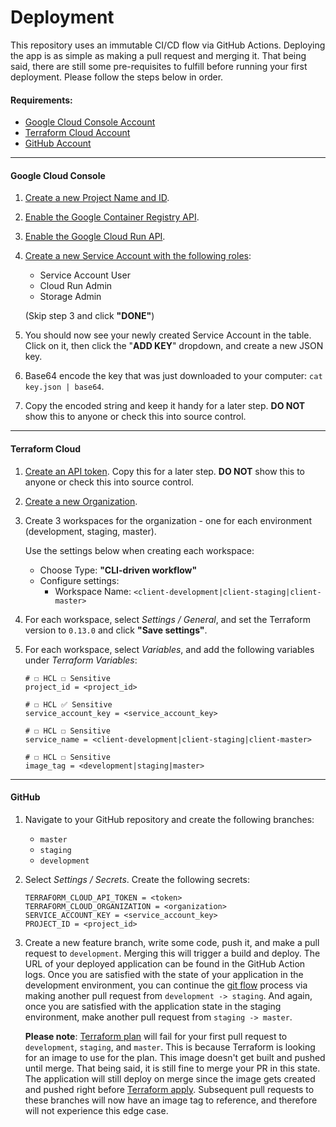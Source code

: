 # Deployment

This repository uses an immutable CI/CD flow via GitHub Actions. Deploying the app is as simple as making a pull request
and merging it. That being said, there are still some pre-requisites to fulfill before running your first deployment.
Please follow the steps below in order.

#### Requirements:

- [Google Cloud Console Account](https://console.cloud.google.com)
- [Terraform Cloud Account](https://app.terraform.io/signup/account)
- [GitHub Account](https://github.com/join)

---

#### Google Cloud Console

1. [Create a new Project Name and ID](https://console.cloud.google.com/projectcreate).

2. [Enable the Google Container Registry API](https://console.cloud.google.com/apis/library/containerregistry.googleapis.com).

3. [Enable the Google Cloud Run API](https://console.developers.google.com/apis/library/run.googleapis.com).

4. [Create a new Service Account with the following roles](https://console.cloud.google.com/iam-admin/serviceaccounts/create):

   - Service Account User
   - Cloud Run Admin
   - Storage Admin

   (Skip step 3 and click **"DONE"**)

5. You should now see your newly created Service Account in the table. Click on it, then click the "**ADD KEY**"
   dropdown, and create a new JSON key.

6. Base64 encode the key that was just downloaded to your computer: `cat key.json | base64`.

7. Copy the encoded string and keep it handy for a later step. **DO NOT** show this to anyone or check this into source
   control.

---

#### Terraform Cloud

1. [Create an API token](https://app.terraform.io/app/settings/tokens). Copy this for a later step. **DO NOT** show
   this to anyone or check this into source control.

2. [Create a new Organization](https://app.terraform.io/app/organizations/new).

3. Create 3 workspaces for the organization - one for each environment (development, staging, master).

   Use the settings below when creating each workspace:

   - Choose Type: **"CLI-driven workflow"**
   - Configure settings:
     - Workspace Name: `<client-development|client-staging|client-master>`

4. For each workspace, select _Settings / General_, and set the Terraform version to `0.13.0` and click **"Save settings"**.

5. For each workspace, select _Variables_, and add the following variables under _Terraform Variables_:

   ```
   # ☐ HCL ☐ Sensitive
   project_id = <project_id>

   # ☐ HCL ✅ Sensitive
   service_account_key = <service_account_key>

   # ☐ HCL ☐ Sensitive
   service_name = <client-development|client-staging|client-master>

   # ☐ HCL ☐ Sensitive
   image_tag = <development|staging|master>
   ```

---

#### GitHub

1. Navigate to your GitHub repository and create the following branches:
   - `master`
   - `staging`
   - `development`
2. Select _Settings / Secrets_. Create the following secrets:

   ```
   TERRAFORM_CLOUD_API_TOKEN = <token>
   TERRAFORM_CLOUD_ORGANIZATION = <organization>
   SERVICE_ACCOUNT_KEY = <service_account_key>
   PROJECT_ID = <project_id>
   ```

3. Create a new feature branch, write some code, push it, and make a pull request to `development`. Merging
   this will trigger a build and deploy. The URL of your deployed application can be found in the GitHub Action logs.
   Once you are satisfied with the state of your application in the development environment, you can continue the
   [git flow](https://www.atlassian.com/git/tutorials/comparing-workflows/gitflow-workflow) process via making another
   pull request from `development -> staging`. And again, once you are satisfied with the application state in the
   staging environment, make another pull request from `staging -> master`.

   **Please note**: [Terraform plan](https://www.terraform.io/docs/commands/plan.html) will fail for your first
   pull request to `development`, `staging`, and `master`. This is because Terraform is looking for an image to use
   for the plan. This image doesn't get built and pushed until merge. That being said, it is still fine to merge your
   PR in this state. The application will still deploy on merge since the image gets created and pushed right before
   [Terraform apply](https://www.terraform.io/docs/commands/apply.html). Subsequent pull requests to these branches
   will now have an image tag to reference, and therefore will not experience this edge case.

